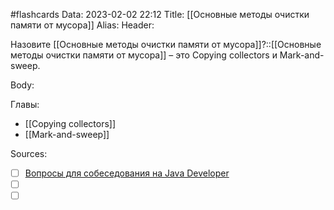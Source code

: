#flashcards
Data: 2023-02-02 22:12
Title: [[Основные методы очистки памяти от мусора]]
Alias:
Header:

Назовите [[Основные методы очистки памяти от мусора]]?::[[Основные методы очистки памяти от мусора]] – это Copying collectors и Mark-and-sweep.
<!--SR:!2023-02-05,1,130-->



Body:



Главы:
- [[Copying collectors]]
- [[Mark-and-sweep]]


Sources:
- [ ] [Вопросы для собеседования на Java Developer](https://github.com/enhorse/java-interview/blob/master/README.md#%D0%9E%D0%9E%D0%9F)
- [ ] []()
- [ ] []()
